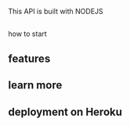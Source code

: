 This API is built with NODEJS 


##
how to start

## features

## learn more

## deployment on Heroku